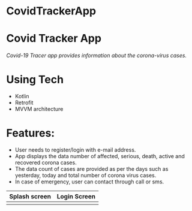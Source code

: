 # CovidTrackerApp

# Covid Tracker App

###### Covid-19 Tracer app provides information about the corona-virus cases.

# Using Tech
 * Kotlin
 * Retrofit
 * MVVM architecture

# Features:

* User needs to register/login with e-mail address.
* App displays the data number of affected, serious, death, active and recovered corona cases.
* The data count of cases are provided as per the days such as yesterday, today and total number of corona virus cases.
* In case of emergency, user can contact through call or sms.

|Splash screen| Login Screen |
|:---|:---|
|  |    |

